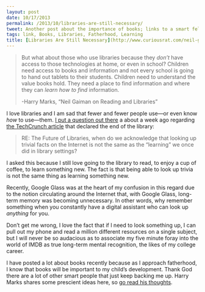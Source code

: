 ```yaml
---
layout: post
date: 10/17/2013
permalink: /2013/10/libraries-are-still-necessary/
tweet: Another post about the importance of books; links to a smart fella, @HCMarks!
tags: link, Books, Libraries, Fatherhood, Learning
title: [Libraries Are Still Necessary](http://www.curiousrat.com/neil-gaiman-libraries-reading)
---
```


<blockquote>
<p><span>But what about those who use libraries because they </span><em>don’t</em><span> have access to those technologies at home, or even in school? Children need access to books and information and not every school is going to hand out tablets to their students. Children need to understand the value books hold. They need a place to find information and where they can </span><em>learn how to find</em><span> information.</span></p>
<p>-Harry Marks, &#8220;Neil Gaiman on Reading and Libraries&#8221;</p>
</blockquote>

<p>I love libraries and I am sad that fewer and fewer people use—or even know <em>how</em> to use—them. <a href="https://alpha.app.net/jayray/post/12744843" title="Jay Ray Status - App.net">I put a question out there</a> a about a week ago regarding <a href="http://techcrunch.com/2013/10/13/the-end-of-the-library/" title="The End of the Library - TechCrunch">the TechCrunch article</a> that declared the end of the library:</p>

<blockquote>
<p>RE: The Future of Libraries, when do we acknowledge that looking up trivial facts on the Internet is not the same as the “learning” we once did in library settings?</p>
</blockquote>

<p>I asked this because I still love going to the library to read, to enjoy a cup of coffee, to learn something new. The fact is that being able to look up trivia is not the same thing as learning something new.</p>

<p>Recently, Google Glass was at the heart of my confusion in this regard due to the notion circulating around the Internet that, with Google Glass, long-term memory was becoming unnecessary. In other words, why remember something when you constantly have a digital assistant who can look up <em>anything</em> for you.</p>

<p>Don&#8217;t get me wrong, I love the fact that if I need to look something up, I can pull out my phone and read a million different resources on a single subject, but I will never be so audacious as to associate my five minute foray into the world of IMDB as true long-term mental recognition, the likes of my college career.</p>

<p>I have posted a lot about books recently because as I approach fatherhood, I know that books will be important to my child&#8217;s development. Thank God there are a lot of other smart people that just keep backing me up. Harry Marks shares some prescient ideas here, so <a href="http://www.curiousrat.com/neil-gaiman-libraries-reading" title="Neil Gaiman on Reading and Libraries - Curious Rat">go read his thoughts</a>.</p>